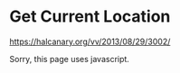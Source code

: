 # Get Current Location

<https://halcanary.org/vv/2013/08/29/3002/>

<noscript>Sorry, this page uses javascript.</noscript>

<script>
function nav() {
  if (! navigator.geolocation) {
    document.getElementById("location").innerHTML = "Sorry :(";
    return;
  }
  document.getElementById("location").innerHTML = "....";
  function ae(type, dst) {
    var x = document.createElement(type);
    dst.appendChild(x);
    return x;
  }
  function at(content, dst) {
    var x = document.createTextNode(content);
    dst.appendChild(x);
    return x;
  }
  function posfunc(pos) {
    var c = pos.coords;
    var r = 6;
    var p = c.latitude.toFixed(r) + "," + c.longitude.toFixed(r);
    var loc = document.getElementById("location");
    var url = 'https://maps.google.com/maps?q=' + p;
    loc.innerHTML = "";
    at('Your Current Location:', ae('strong', ae('p', loc)))
    var a = ae('a', ae('p', loc));
    a.href = url;
    at(p, a);
    at("("+ c.accuracy + "m)", ae('p', loc));
    a = ae('a', ae('p', loc));
    a.href = "geo:" + p;
    at("geo:" + p, a);
  };
  navigator.geolocation.getCurrentPosition(posfunc);
  return false;
}
window.addEventListener('load', nav);
</script>
<div id="location"></div>

